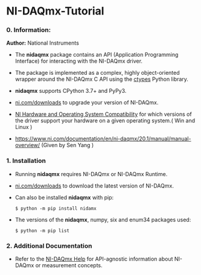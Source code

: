 # NI-DAQmx-Tutorial

### 0. Information: 

**Author:** National Instruments

* The **nidaqmx** package contains an API (Application Programming Interface) for interacting with the NI-DAQmx driver.

* The package is implemented as a complex, highly object-oriented wrapper around the NI-DAQmx C API using the [ctypes](https://docs.python.org/2/library/ctypes.html) Python library.
* **nidaqmx** supports CPython 3.7+ and PyPy3.

* [ni.com/downloads](http://www.ni.com/downloads/) to upgrade your version of NI-DAQmx.

* [NI Hardware and Operating System Compatibility](https://www.ni.com/r/hw-support) for which versions of the driver support your hardware on a given operating system.( Win and Linux )
* https://www.ni.com/documentation/en/ni-daqmx/20.1/manual/manual-overview/ (Given by Sen Yang )

### 1. Installation

* Running **nidaqmx** requires NI-DAQmx or NI-DAQmx Runtime.

* [ni.com/downloads](http://www.ni.com/downloads/) to download the latest version of NI-DAQmx.

* Can also be installed **nidaqmx** with pip:

  ````
  $ python -m pip install nidamx
  ````

* The versions of the **nidaqmx**, numpy, six and enum34 packages used:

  ````
  $ python -m pip list
  ````

### 2. Additional Documentation 

* Refer to the [NI-DAQmx Help](http://digital.ni.com/express.nsf/bycode/exagg4) for API-agnostic information about NI-DAQmx or measurement concepts.


